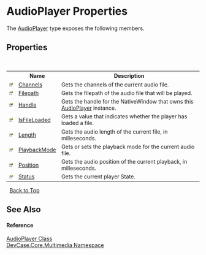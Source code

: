 # AudioPlayer Properties
 

The <a href="T_DevCase_Core_Multimedia_AudioPlayer">AudioPlayer</a> type exposes the following members.


## Properties
&nbsp;<table><tr><th></th><th>Name</th><th>Description</th></tr><tr><td>![Public property](media/pubproperty.gif "Public property")</td><td><a href="P_DevCase_Core_Multimedia_AudioPlayer_Channels">Channels</a></td><td>
Gets the channels of the current audio file.</td></tr><tr><td>![Public property](media/pubproperty.gif "Public property")</td><td><a href="P_DevCase_Core_Multimedia_AudioPlayer_Filepath">Filepath</a></td><td>
Gets the filepath of the audio file that will be played.</td></tr><tr><td>![Public property](media/pubproperty.gif "Public property")</td><td><a href="P_DevCase_Core_Multimedia_AudioPlayer_Handle">Handle</a></td><td>
Gets the handle for the NativeWindow that owns this <a href="T_DevCase_Core_Multimedia_AudioPlayer">AudioPlayer</a> instance.</td></tr><tr><td>![Public property](media/pubproperty.gif "Public property")</td><td><a href="P_DevCase_Core_Multimedia_AudioPlayer_IsFileLoaded">IsFileLoaded</a></td><td>
Gets a value that indicates whether the player has loaded a file.</td></tr><tr><td>![Public property](media/pubproperty.gif "Public property")</td><td><a href="P_DevCase_Core_Multimedia_AudioPlayer_Length">Length</a></td><td>
Gets the audio length of the current file, in milleseconds.</td></tr><tr><td>![Public property](media/pubproperty.gif "Public property")</td><td><a href="P_DevCase_Core_Multimedia_AudioPlayer_PlaybackMode">PlaybackMode</a></td><td>
Gets or sets the playback mode for the current audio file.</td></tr><tr><td>![Public property](media/pubproperty.gif "Public property")</td><td><a href="P_DevCase_Core_Multimedia_AudioPlayer_Position">Position</a></td><td>
Gets the audio position of the current playback, in milleseconds.</td></tr><tr><td>![Public property](media/pubproperty.gif "Public property")</td><td><a href="P_DevCase_Core_Multimedia_AudioPlayer_Status">Status</a></td><td>
Gets the current player State.</td></tr></table>&nbsp;
<a href="#audioplayer-properties">Back to Top</a>

## See Also


#### Reference
<a href="T_DevCase_Core_Multimedia_AudioPlayer">AudioPlayer Class</a><br /><a href="N_DevCase_Core_Multimedia">DevCase.Core.Multimedia Namespace</a><br />